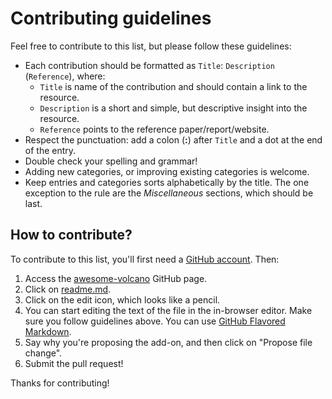 # Contributing guidelines

Feel free to contribute to this list, but please follow these guidelines:

- Each contribution should be formatted as  `Title`: `Description` (`Reference`), where:
  - `Title` is name of the contribution and should contain a link to the resource.
  - `Description` is a short and simple, but descriptive insight into the resource.
  - `Reference` points to the reference paper/report/website.
- Respect the punctuation: add a colon (**:**) after `Title` and a dot at the end of the entry.
- Double check your spelling and grammar!
- Adding new categories, or improving existing categories is welcome.
- Keep entries and categories sorts alphabetically by the title. The one exception to the rule are the *Miscellaneous* sections, which should be last.

## How to contribute?

To contribute to this list, you'll first need a [GitHub account](https://github.com/join). Then:

1. Access the [awesome-volcano](https://github.com/CERG-C/awesome-volcano) GitHub page.
2. Click on [readme.md](https://github.com/CERG-C/awesome-volcano/blob/main/readme.md). 
3. Click on the edit icon, which looks like a pencil.
4. You can start editing the text of the file in the in-browser editor. Make sure you follow guidelines above. You can use [GitHub Flavored Markdown](https://help.github.com/articles/github-flavored-markdown/).
5. Say why you're proposing the add-on, and then click on "Propose file change".
6. Submit the pull request!

Thanks for contributing!